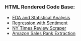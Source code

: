 
### HTML Rendered Code Base:

* [EDA and Statistical Analysis](http://htmlpreview.github.io/?https://github.com/jitsen-design/Data-607-Final-Project/blob/master/final_project.Rmd)
* [Regression with Sentiment](http://htmlpreview.github.io/?https://github.com/jitsen-design/Data-607-Final-Project/blob/master/regression.ipynb)
* [NY Times Review Scraper](http://htmlpreview.github.io/?https://github.com/jitsen-design/Data-607-Final-Project/blob/master/review_scraper.ipynb)
* [Amazon Sales Rank Extraction](http://htmlpreview.github.io/?https://github.com/jitsen-design/Data-607-Final-Project/tree/master/amazon-sales-rank-data-for-print-and-kindle-books/output/code/amazonsalesranks.ipynb)
